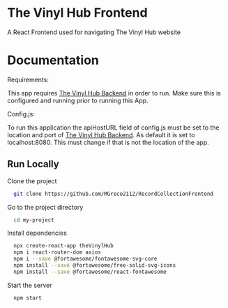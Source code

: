 
# The Vinyl Hub Frontend

A React Frontend used for navigating The Vinyl Hub website

  # Documentation

Requirements:

  This app requires [The Vinyl Hub Backend](https://github.com/MGreco2112/record_collection_jpa_pp)
  in order to run. Make sure this is configured and running prior
  to running this App.

Config.js:

  To run this application the apiHostURL field of config.js must
  be set to the location and port of [The Vinyl Hub Backend](https://github.com/MGreco2112/record_collection_jpa_pp). 
  As default it is set to localhost:8080. This must change if that is not the location of the app.

  
## Run Locally

Clone the project

```bash
  git clone https://github.com/MGreco2112/RecordCollectionFrontend
```

Go to the project directory

```bash
  cd my-project
```

Install dependencies

```bash
  npx create-react-app theVinylHub
  npm i react-router-dom axios
  npm i --save @fortawesome/fontawesome-svg-core
  npm install --save @fortawesome/free-solid-svg-icons
  npm install --save @fortawesome/react-fontawesome
```

Start the server

```bash
  npm start
```

